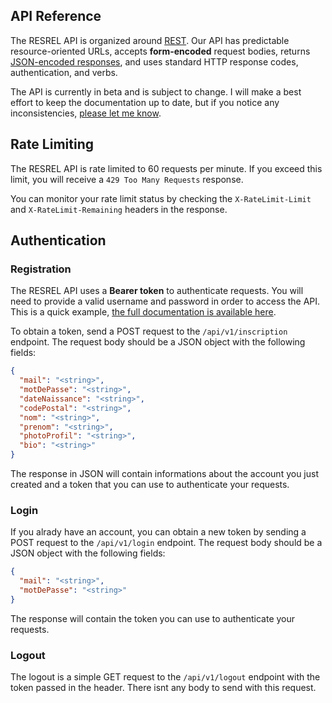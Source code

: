 ## API Reference

The RESREL API is organized around [REST](https://en.wikipedia.org/wiki/Representational_state_transfer). Our API has predictable resource-oriented URLs, accepts **form-encoded** request bodies, returns [JSON-encoded responses](https://en.wikipedia.org/wiki/POST_(HTTP)#Use_for_submitting_web_forms), and uses standard HTTP response codes, authentication, and verbs.

The API is currently in beta and is subject to change. I will make a best effort to keep the documentation up to date, but if you notice any inconsistencies, [please let me know](https://github.com/T4rg3n/RES-REL-SERVER/issues/new).

## Rate Limiting

The RESREL API is rate limited to 60 requests per minute. If you exceed this limit, you will receive a `429 Too Many Requests` response.

You can monitor your rate limit status by checking the `X-RateLimit-Limit` and `X-RateLimit-Remaining` headers in the response.

## Authentication

### Registration
The RESREL API uses a **Bearer token** to authenticate requests. You will need to provide a valid username and password in order to access the API. This is a quick example, [the full documentation is available here](endpoints-summary).

To obtain a token, send a POST request to the `/api/v1/inscription` endpoint. The request body should be a JSON object with the following fields:

```json
{
  "mail": "<string>",
  "motDePasse": "<string>",
  "dateNaissance": "<string>",
  "codePostal": "<string>",
  "nom": "<string>",
  "prenom": "<string>",
  "photoProfil": "<string>",
  "bio": "<string>"
}
```

The response in JSON will contain informations about the account you just created and a token that you can use to authenticate your requests. 

### Login

If you alrady have an account, you can obtain a new token by sending a POST request to the `/api/v1/login` endpoint. The request body should be a JSON object with the following fields:

```json
{
  "mail": "<string>",
  "motDePasse": "<string>"
}
```

The response will contain the token you can use to authenticate your requests.

### Logout

The logout is a simple GET request to the `/api/v1/logout` endpoint with the token passed in the header. There isnt any body to send with this request.